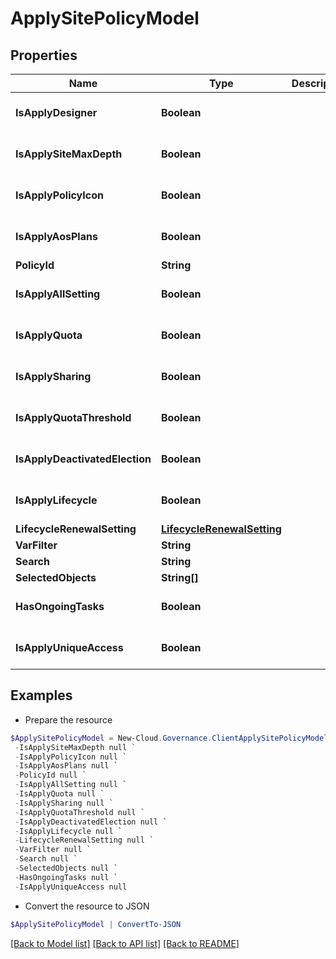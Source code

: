 # ApplySitePolicyModel
## Properties

Name | Type | Description | Notes
------------ | ------------- | ------------- | -------------
**IsApplyDesigner** | **Boolean** |  | [optional] [default to $false]
**IsApplySiteMaxDepth** | **Boolean** |  | [optional] [default to $false]
**IsApplyPolicyIcon** | **Boolean** |  | [optional] [default to $false]
**IsApplyAosPlans** | **Boolean** |  | [optional] [default to $false]
**PolicyId** | **String** |  | [optional] 
**IsApplyAllSetting** | **Boolean** |  | [optional] [default to $false]
**IsApplyQuota** | **Boolean** |  | [optional] [default to $false]
**IsApplySharing** | **Boolean** |  | [optional] [default to $false]
**IsApplyQuotaThreshold** | **Boolean** |  | [optional] [default to $false]
**IsApplyDeactivatedElection** | **Boolean** |  | [optional] [default to $false]
**IsApplyLifecycle** | **Boolean** |  | [optional] [default to $false]
**LifecycleRenewalSetting** | [**LifecycleRenewalSetting**](LifecycleRenewalSetting.md) |  | [optional] 
**VarFilter** | **String** |  | [optional] 
**Search** | **String** |  | [optional] 
**SelectedObjects** | **String[]** |  | [optional] 
**HasOngoingTasks** | **Boolean** |  | [optional] [default to $false]
**IsApplyUniqueAccess** | **Boolean** |  | [optional] [default to $false]

## Examples

- Prepare the resource
```powershell
$ApplySitePolicyModel = New-Cloud.Governance.ClientApplySitePolicyModel  -IsApplyDesigner null `
 -IsApplySiteMaxDepth null `
 -IsApplyPolicyIcon null `
 -IsApplyAosPlans null `
 -PolicyId null `
 -IsApplyAllSetting null `
 -IsApplyQuota null `
 -IsApplySharing null `
 -IsApplyQuotaThreshold null `
 -IsApplyDeactivatedElection null `
 -IsApplyLifecycle null `
 -LifecycleRenewalSetting null `
 -VarFilter null `
 -Search null `
 -SelectedObjects null `
 -HasOngoingTasks null `
 -IsApplyUniqueAccess null
```

- Convert the resource to JSON
```powershell
$ApplySitePolicyModel | ConvertTo-JSON
```

[[Back to Model list]](../README.md#documentation-for-models) [[Back to API list]](../README.md#documentation-for-api-endpoints) [[Back to README]](../README.md)

